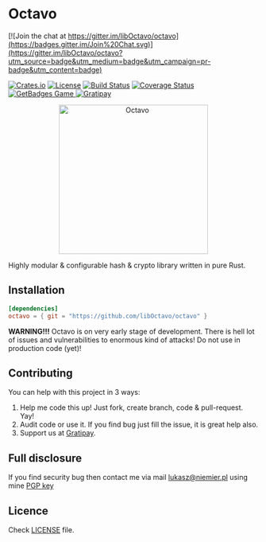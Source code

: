 # Octavo

[![Join the chat at https://gitter.im/libOctavo/octavo](https://badges.gitter.im/Join%20Chat.svg)](https://gitter.im/libOctavo/octavo?utm_source=badge&utm_medium=badge&utm_campaign=pr-badge&utm_content=badge)

[![Crates.io](https://img.shields.io/crates/v/octavo.svg?style=flat-square)](https://crates.io/crates/octavo)
[![License](https://img.shields.io/crates/l/octavo.svg?style=flat-square)](LICENSE)
[![Build Status](https://img.shields.io/travis/libOctavo/octavo.svg?style=flat-square)](https://travis-ci.org/libOctavo/octavo)
[![Coverage Status](https://img.shields.io/coveralls/libOctavo/octavo.svg?style=flat-square)](https://coveralls.io/github/libOctavo/octavo?branch=master)
[ ![GetBadges Game](https://liboctavo-octavo.getbadges.io/shield/company/liboctavo-octavo) ](https://getbadges.io/?ref=shield-game)
[![Gratipay](https://img.shields.io/gratipay/liboctavo.svg?style=flat-square)](https://gratipay.com/liboctavo/)

<p align="center">
  <a href="http://github.com/libOctavo/octavo">
    <img alt="Octavo" width="300" src="https://raw.githubusercontent.com/libOctavo/octavo/master/docs/logo.png">
  </a>
</p>

Highly modular & configurable hash & crypto library written in pure Rust.

## Installation

```toml
[dependencies]
octavo = { git = "https://github.com/libOctavo/octavo" }
```

**WARNING!!!** Octavo is on very early stage of development. There is hell lot
of issues and vulnerabilities to enormous kind of attacks! Do not use in
production code (yet)!

## Contributing

You can help with this project in 3 ways:

1. Help me code this up! Just fork, create branch, code & pull-request. Yay!
2. Audit code or use it. If you find bug just fill the issue, it is great help also.
3. Support us at [Gratipay](https://gratipay.com/liboctavo/).

## Full disclosure

If you find security bug then contact me via mail <lukasz@niemier.pl> using
mine [PGP key][pgp]

## Licence

Check [LICENSE](LICENSE) file.

[pgp]: docs/keys/hauleth.asc
